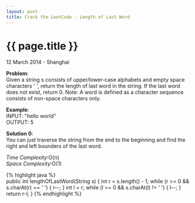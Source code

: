 ```yaml
---
layout: post
title: Crack the LeetCode - Length of Last Word
---
```


{{ page.title }}
================

<p class="meta">12 March 2014 - Shanghai </p>

**Problem**:   
Given a string s consists of upper/lower-case alphabets and empty space characters ' ', return the length of last word in the string. If the last word does not exist, return 0. Note: A word is defined as a character sequence consists of non-space characters only.

**Example**:   
INPUT: "hello world"  
OUTPUT: 5

**Solution 0**:  
You can just traverse the string from the end to the beginning and find the right and left bounders of the last word.

*Time Complexity*:O(n)  
*Space Complexity*:O(1)  

{% highlight java %}  
public int lengthOfLastWord(String s) {
    int r = s.length() - 1;
    while (r >= 0 && s.charAt(r) == ' ') {
        r--;
    }
    int l = r;
    while (l >= 0 && s.charAt(l) != ' ') {
        l--;
    }
    return r-l;
}
{% endhighlight %}
